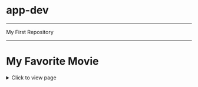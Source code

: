 # app-dev

-------------------------------------------------------------------------------------------------------------------------------------------------

My First Repository 

-------------------------------------------------------------------------------------------------------------------------------------------------

# My Favorite Movie

<details>
  <summary>Click to view page</summary><details>
 <h1 align="Center">
  <img src="https://flxt.tmsimg.com/assets/p7951929_p_v8_aa.jpg" width="400" height="400">
  </h1>
  <h1 align="Center">Narrated through parallel dramas, one in the present and the other ten years in the past, the story follows the friendship of three students at an Indian engineering college and is a satire about the social pressures under an Indian education system..</h1>
</details>


# CONTENT

  * [Trailer](#trailer)
  * [Description](#description)
  * [Film Crew](#film-crew)
  * [Features](#features)
  * [Main Cast](#main-cast)
  * [Download Link](#download-link)
  
----------------------------------------------------------------------------------------------------------------------------------------------------------------------

# Trailer
https://user-images.githubusercontent.com/119830538/205651361-21fda331-876a-4126-9dbd-7bed7cb31965.mp4

<p align="Center">
<h1 align="Center">3 Idiots trailer 3 Idiots is a movie starring Aamir Khan, Madhavan, and Mona Singh. Two friends are searching for their long lost companion. They revisit their college days and recall the memories of their friend who inspired them to think differently, even as the rest of the world called them "idiots".</h1>
</p>

## Description

 3 Idiots (stylized as 3 idiots) is a 2009 Indian Hindi-language coming-of-age comedy-drama film written and directed by Rajkumar Hirani, co-written by Abhijat Joshi and produced by Vidhu Vinod Chopra. Adapted loosely from Chetan Bhagat's novel Five Point Someone,[5] the film stars Aamir Khan, R. Madhavan and Sharman Joshi in the titular roles, marking their reunion 3 years after Rang De Basanti (2006), while Kareena Kapoor, Boman Irani and Omi Vaidya star in pivotal roles. Narrated through parallel dramas, one in the present and the other ten years in the past, the story follows the friendship of three students at an Indian engineering college and is a satire about the social pressures under an Indian education system.
 
 -------------------------------------------------------------------------------------------------------------------------------------------------

<p align="Center">
  <img src="https://th-i.thgim.com/public/migration_catalog/article16414705.ece/alternates/FREE_1200/3_IDIOTS">
  <br/>
  <h1 align="Center">THE 3 IDIOT</h1>
</p>


## FILM CREW
|   | NAMES |
|--------------------------------------------------------------------------------------------------------------------------------------------------------------------------------------------------------------------------------------------------------|----------------------------------------------------------------------------------------------|
| <b>Directed by</b> | *Rajkumar Hirani* |
| <b>Screenplay by</b> | *Abhijat Joshi, Rajkumar Hirani* |
| <b>Story by</b> | *Abhijat Joshi, Rajkumar Hirani* |
| <b>Produced by</b> | *Vidhu Vinod Chopra* |
| <b>Narated by</b> | *R. Madhavan* |
| <b>Cinematograpy</b> | *C. K. Muraleedharan* |

-------------------------------------------------------------------------------------------------------------------------------------------------

### Features

-------------------------------------------------------------------------------------------------------------------------------------------------

<ol>
  <li><b>ARTISTIC PRESENTATION</b></li>
  <li><b>THE SPIRIT OF THE MOVIE</b></li>
  <li><b>DEEP PRESENTATION</b>
    <ol>
      <li>COMEDY</li>
      <li>DRAMA</li>
      <li>INTENSE</li>
    </ol>
  </li>
</ol>

-------------------------------------------------------------------------------------------------------------------------------------------------

## MAIN CAST
<img align="left" src="https://upload.wikimedia.org/wikipedia/commons/thumb/b/ba/Aamir_Khan_From_The_NDTV_Greenathon_at_Yash_Raj_Studios_%2811%29.jpg/318px-Aamir_Khan_From_The_NDTV_Greenathon_at_Yash_Raj_Studios_%2811%29.jpg" width="200" height="200"/></a>
<p><h1 align="left">Amir Khan</h1></p>
<p>Ranchhodas Shyamaldas Chanchad </p>
</br></br>

-------------------------------------------------------------------------------------------------------------------------------------------------------------------

<img align="left" src="https://upload.wikimedia.org/wikipedia/commons/thumb/c/cc/Madhavan_Saala_Khadoos_%28cropped%29.jpg/250px-Madhavan_Saala_Khadoos_%28cropped%29.jpg" width="200" height="200"/></a>
<p><h1 align="left">R. Madhavan</h1></p>
<p>Farhan Querish  </p>
</br></br>


-------------------------------------------------------------------------------------------------------------------------------------------------------------------

<img align="left" src="https://upload.wikimedia.org/wikipedia/commons/thumb/4/4b/Sharman_Joshi_still3.jpg/220px-Sharman_Joshi_still3.jpg" width="200" height="200"/></a>
<p><h1 align="left">Sharman Joshi</h1></p>
<p>Raju Rastogi</p>
</br></br>

--------------------------------------------------------------------------------------------------------------------------------------------------------------------

<img align="left" src="https://upload.wikimedia.org/wikipedia/commons/thumb/6/66/Kareena_Kapoor_at_TOIFA16.jpg/328px-Kareena_Kapoor_at_TOIFA16.jpg" width="200" height="200"/></a>
<p><h1 align="left">Kareena Kapoor</h1></p>
<p>Pia Sahastrabuddhe</p>
</br></br>


--------------------------------------------------------------------------------------------------------------------------------------------------------------------
--------------------------------------------------------------------------------------------------------------------------------------------------------------------





## Download Link
<p align="Center">
  <img src="https://upload.wikimedia.org/wikipedia/commons/6/69/IMDB_Logo_2016.svg">
  <br/>
  <h1 align="Center">DOWNLOAD THE MOVIE HERE https://www.imdb.com/title/tt1187043/</h1>                                                                                            
</p>


***Glad to see you here! Show some love by [starring](https://github.com/JamesVST?tab=repositories) this repo.***

-------------------------------------------------------------------------------------------------------------------------------------------------

[![Facebook](https://img.shields.io/static/v1.svg?label=follow&message=@JamVista&color=grey&logo=facebook&style=flat&logoColor=white&colorA=blue)](https://www.facebook.com/PEACE.since.2017JWV)

-------------------------------------------------------------------------------------------------------------------------------------------------

### REFERENCE

1. LINKS
   - https://en.wikipedia.org/wiki/List_of_accolades_received_by_3_Idiots
     - https://www.imdb.com/title/tt1187043/
